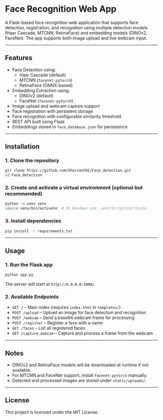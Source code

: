 # Face Recognition Web App

A Flask-based face recognition web application that supports face detection, registration, and recognition using multiple detection models (Haar Cascade, MTCNN, RetinaFace) and embedding models (DINOv2, FaceNet). The app supports both image upload and live webcam input.

---

## Features

- Face Detection using:
  - Haar Cascade (default)
  - MTCNN (`facenet-pytorch`)
  - RetinaFace (ONNX-based)
- Embedding Extraction using:
  - DINOv2 (default)
  - FaceNet (`facenet-pytorch`)
- Image upload and webcam capture support
- Face registration with persistent storage
- Face recognition with configurable similarity threshold
- REST API built using Flask
- Embeddings stored in `face_database.json` for persistence

---

## Installation

### 1. Clone the repository
```bash
git clone https://github.com/SharvanCN1/Face_detection.git
cd Face_detection 
```

### 2. Create and activate a virtual environment (optional but recommended)
```bash
python -m venv venv
source venv/bin/activate  # On Windows use: venv\Scripts\activate
```

### 3. Install dependencies
```bash
pip install -r requirements.txt
```

---

## Usage

### 1. Run the Flask app
```bash
python app.py
```

The server will start at `http://0.0.0.0:5000/`.

### 2. Available Endpoints

- `GET /` – Main index (requires `index.html` in `templates/`)
- `POST /upload` – Upload an image for face detection and recognition
- `POST /webcam` – Send a base64 webcam frame for processing
- `POST /register` – Register a face with a name
- `GET /faces` – List all registered faces
- `GET /capture_webcam` – Capture and process a frame from the webcam

---

## Notes

- DINOv2 and RetinaFace models will be downloaded at runtime if not available.
- For MTCNN and FaceNet support, install `facenet-pytorch` manually.
- Detected and processed images are stored under `static/uploads/`.

---

## License

This project is licensed under the MIT License.
